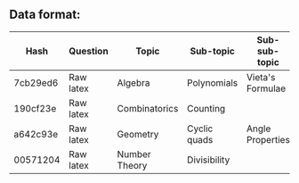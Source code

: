 ## Data format:

| Hash     | Question  | Topic         | Sub-topic    | Sub-sub-topic    | Difficulty | Image           | Solution  | Solution image  |
| -------- | --------- | ------------- | ------------ | ---------------- | ---------- | --------------- | --------- | --------------- |
| 7cb29ed6 | Raw latex | Algebra       | Polynomials  | Vieta's Formulae | Junior (A) |                 | Raw latex |                 |
| 190cf23e | Raw latex | Combinatorics | Counting     |                  | Junior (A) |                 | Raw latex | 190cf23e-s1.png |
| a642c93e | Raw latex | Geometry      | Cyclic quads | Angle Properties | Junior (B) | a642c93e-q1.png | Raw latex | a642c93e-s1.png |
| 00571204 | Raw latex | Number Theory | Divisibility |                  | Junior (A) |                 | Raw latex |                 |

